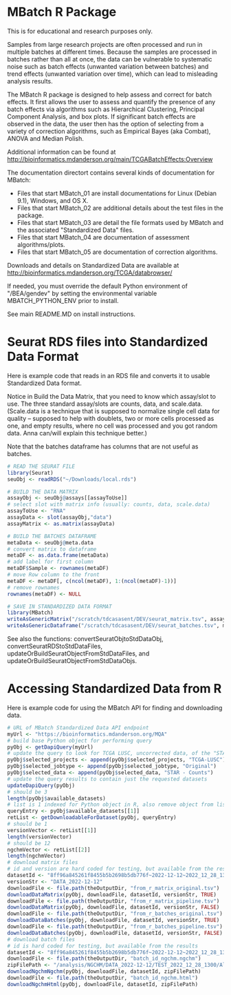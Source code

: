 # MBatch R Package

This is for educational and research purposes only. 

Samples from large research projects are often processed and run in multiple batches at different times. Because the samples are processed in batches rather than all at once, the data can be vulnerable to systematic noise such as batch effects (unwanted variation between batches) and trend effects (unwanted variation over time), which can lead to misleading analysis results.

The MBatch R package is designed to help assess and correct for batch effects. It first allows the user to assess and quantify the presence of any batch effects via algorithms such as Hierarchical Clustering, Principal Component Analysis, and box plots. If significant batch effects are observed in the data, the user then has the option of selecting from a variety of correction algorithms, such as Empirical Bayes (aka Combat), ANOVA and Median Polish.

Additional information can be found at http://bioinformatics.mdanderson.org/main/TCGABatchEffects:Overview

The documentation directort contains several kinds of documentation for MBatch:

 * Files that start MBatch_01 are install documentations for Linux (Debian 9.1), Windows, and OS X.
 * Files that start MBatch_02 are additional details about the test files in the package.
 * Files that start MBatch_03 are detail the file formats used by MBatch and the associated "Standardized Data" files.
 * Files that start MBatch_04 are documentation of assessment algorithms/plots.
 * Files that start MBatch_05 are documentation of correction algorithms.

Downloads and details on Standardized Data are available at http://bioinformatics.mdanderson.org/TCGA/databrowser/

If needed, you must override the default Python environment of "/BEA/gendev" by setting the environmental variable MBATCH_PYTHON_ENV prior to install.

See main README.MD on install instructions.

# Seurat RDS files into Standardized Data Format

Here is example code that reads in an RDS file and converts it to usable Standardized Data format.

Notice in Build the Data Matrix, that you need to know which assay/slot to use. The three standard assay/slots are counts, data, and scale.data. (Scale.data is a technique that is supposed to normalize single cell data for quality – supposed to help with doublets, two or more cells processed as one, and empty results, where no cell was processed and you got random data. Anna can/will explain this technique better.)

Note that the batches dataframe has columns that are not useful as batches. 

```r
# READ THE SEURAT FILE
library(Seurat)
seuObj <- readRDS("~/Downloads/local.rds")

# BUILD THE DATA MATRIX
assayObj <- seuObj@assays[[assayToUse]]
# select slot with matrix info (usually: counts, data, scale.data)
assayToUse <- "RNA"
assayData <- slot(assayObj,"data")
assayMatrix <- as.matrix(assayData)

# BUILD THE BATCHES DATAFRAME
metaData <- seuObj@meta.data
# convert matrix to dataframe
metaDF <- as.data.frame(metaData)
# add label for first column
metaDF$Sample <- rownames(metaDF)
# move Row column to the front
metaDF <- metaDF[, c(ncol(metaDF), 1:(ncol(metaDF)-1))]
# remove rownames
rownames(metaDF) <- NULL

# SAVE IN STANDARDIZED DATA FORMAT
library(MBatch)
writeAsGenericMatrix("/scratch/tdcasasent/DEV/seurat_matrix.tsv", assayMatrix)
writeAsGenericDataframe("/scratch/tdcasasent/DEV/seurat_batches.tsv", metaDF)
```

See also the functions: convertSeuratObjtoStdDataObj, convertSeuratRDStoStdDataFiles, updateOrBuildSeuratObjectFromStdDataFiles, and updateOrBuildSeuratObjectFromStdDataObjs.

# Accessing Standardized Data from R

Here is example code for using the MBatch API for finding and downloading data.

```r
# URL of MBatch Standardized Data API endpoint
myUrl <- "https://bioinformatics.mdanderson.org/MQA"
# build base Python object for performing query
pyObj <- getDapiQuery(myUrl)
# update the query to look for TCGA LUSC, uncorrected data, of the "STAR - Counts" data type.
pyObj$selected_projects <- append(pyObj$selected_projects, "TCGA-LUSC")
pyObj$selected_jobtype <- append(pyObj$selected_jobtype, "Original")
pyObj$selected_data <- append(pyObj$selected_data, "STAR - Counts")
# update the query results to contain just the requested datasets
updateDapiQuery(pyObj)
# should be 3
length(pyObj$available_datasets)
# list is 1 indexed for Python object in R, also remove object from list
queryEntry <- pyObj$available_datasets[[1]]
retList <- getDownloadableForDataset(pyObj, queryEntry)
# should be 1
versionVector <- retList[[1]]
length(versionVector)
# should be 12
ngchmVector <- retList[[2]]
length(ngchmVector)
# download matrix files
# id and version are hard coded for testing, but available from the results
datasetId <- "8ff96a845261f8455b5b2698b5db776f~2022-12-12~2022_12_28_1300"
versionStr <- "DATA_2022-12-12"
downloadFile <- file.path(theOutputDir, "from_r_matrix_original.tsv")
downloadDataMatrix(pyObj, downloadFile, datasetId, versionStr, TRUE)
downloadFile <- file.path(theOutputDir, "from_r_matrix_pipeline.tsv")
downloadDataMatrix(pyObj, downloadFile, datasetId, versionStr, FALSE)
downloadFile <- file.path(theOutputDir, "from_r_batches_original.tsv")
downloadDataBatches(pyObj, downloadFile, datasetId, versionStr, TRUE)
downloadFile <- file.path(theOutputDir, "from_r_batches_pipeline.tsv")
downloadDataBatches(pyObj, downloadFile, datasetId, versionStr, FALSE)
# download batch files
# id is hard coded for testing, but available from the results
datasetId <- "8ff96a845261f8455b5b2698b5db776f~2022-12-12~2022_12_28_1300"
downloadFile <- file.path(theOutputDir, "batch_id_ngchm.ngchm")
zipFilePath <- "/analysis/NGCHM/DATA_2022-12-12/TEST_2022_12_28_1300/All_ngchm.ngchm.html"
downloadNgchmNgchm(pyObj, downloadFile, datasetId, zipFilePath)
downloadFile <- file.path(theOutputDir, "batch_id_ngchm.html")
downloadNgchmHtml(pyObj, downloadFile, datasetId, zipFilePath)
```



